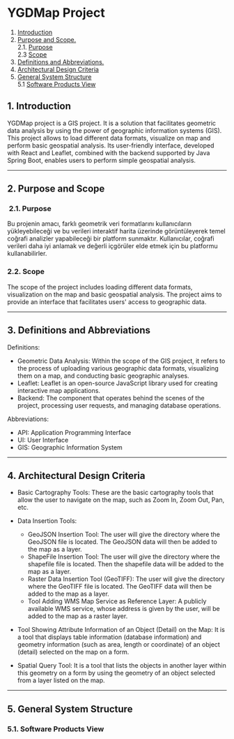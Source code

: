 # YGDMap Project

1. [Introduction](#intro)
2. [ Purpose and Scope. ](#section2) <br>
   2.1. [Purpose](#section21) <br>
   2.3 [Scope](#section22)
3. [ Definitions and Abbreviations. ](#section3)
4. [ Architectural Design Criteria ](#section4)
5. [ General System Structure ](#section5) <br>
   5.1 [Software Products View](#section51)

<a name="intro"></a>

## 1. Introduction

YGDMap project is a GIS project. It is a solution that facilitates geometric data analysis by using the power of geographic information systems (GIS). This project allows to load different data formats, visualize on map and perform basic geospatial analysis. Its user-friendly interface, developed with React and Leaflet, combined with the backend supported by Java Spring Boot, enables users to perform simple geospatial analysis.

---

<a name="section2"></a>

## 2. Purpose and Scope

<a name="section21"></a>

###  2.1. Purpose

Bu projenin amacı, farklı geometrik veri formatlarını kullanıcıların yükleyebileceği ve bu verileri interaktif harita üzerinde görüntüleyerek temel coğrafi analizler yapabileceği bir platform sunmaktır. Kullanıcılar, coğrafi verileri daha iyi anlamak ve değerli içgörüler elde etmek için bu platformu kullanabilirler.

<a name="section22"></a>

### 2.2. Scope

The scope of the project includes loading different data formats, visualization on the map and basic geospatial analysis. The project aims to provide an interface that facilitates users' access to geographic data.

---

<a name="section3"></a>

## 3. Definitions and Abbreviations

Definitions:

- Geometric Data Analysis: Within the scope of the GIS project, it refers to the process of uploading various geographic data formats, visualizing them on a map, and conducting basic geographic analyses.
- Leaflet: Leaflet is an open-source JavaScript library used for creating interactive map applications.
- Backend: The component that operates behind the scenes of the project, processing user requests, and managing database operations.

Abbreviations:

- API: Application Programming Interface
- UI: User Interface
- GIS: Geographic Information System

---

<a name="section4"></a>

## 4. Architectural Design Criteria

- Basic Cartography Tools: These are the basic cartography tools that allow the user to navigate on the map, such as Zoom In, Zoom Out, Pan, etc.

- Data Insertion Tools:

  - GeoJSON Insertion Tool: The user will give the directory where the GeoJSON file is located. The GeoJSON data will then be added to the map as a layer.
  - ShapeFile Insertion Tool: The user will give the directory where the shapefile file is located. Then the shapefile data will be added to the map as a layer.
  - Raster Data Insertion Tool (GeoTIFF): The user will give the directory where the GeoTIFF file is located. The GeoTIFF data will then be added to the map as a layer.
  - Tool Adding WMS Map Service as Reference Layer: A publicly available WMS service, whose address is given by the user, will be added to the map as a raster layer.

- Tool Showing Attribute Information of an Object (Detail) on the Map: It is a tool that displays table information (database information) and geometry information (such as area, length or coordinate) of an object (detail) selected on the map on a form.

- Spatial Query Tool: It is a tool that lists the objects in another layer within this geometry on a form by using the geometry of an object selected from a layer listed on the map.

---

<a name="section5"></a>

## 5. General System Structure

<a name="section51"></a>

### 5.1. Software Products View
